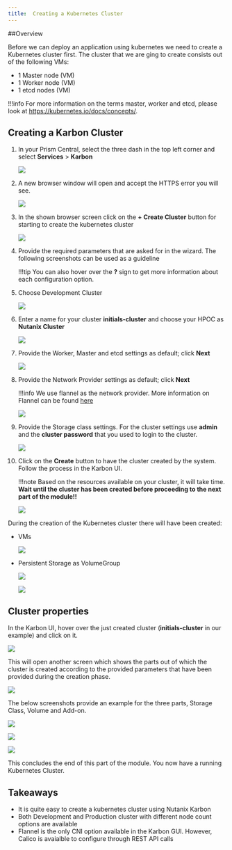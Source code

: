 ```yaml
---
title:  Creating a Kubernetes Cluster
---
```


##Overview 

Before we can deploy an application using kubernetes we need to create a
Kubernetes cluster first. The cluster that we are ging to create
consists out of the following VMs:

-   1 Master node (VM)
-   1 Worker node (VM)
-   1 etcd nodes (VM)

!!!info
        For more information on the terms master, worker and etcd, please look at https://kubernetes.io/docs/concepts/.

## Creating a Karbon Cluster

1. In your Prism Central, select the three dash in the top left corner and select **Services** > **Karbon**
   
    ![](images/0.png)
   
2. A new browser window will open and accept the HTTPS error you will see.

    ![](images/1.png)

3. In the shown browser screen click on the **+ Create Cluster** button for starting to create the kubernetes cluster

    ![](images/2.png)

4. Provide the required parameters that are asked for in the wizard. The following screenshots can be used as a guideline

    !!!tip
          You can also hover over the **?** sign to get more information about each configuration option.

3. Choose Development Cluster

    ![](images/2-1.png)

3. Enter a name for your cluster **initials-cluster** and choose your HPOC
as **Nutanix Cluster**

    ![](images/3.png)

4. Provide the Worker, Master and etcd settings as default; click **Next**

    ![](images/4.png)

5. Provide the Network Provider settings as default; click **Next**

    !!!info
            We use flannel as the network provider. More information on Flannel can be found [here](https://github.com/coreos/flannel#flannel)

    ![](images/6.png)

6. Provide the Storage class settings. For the cluster settings use
**admin** and the **cluster password** that you used to login to the
cluster.

    ![](images/7.png)

7. Click on the **Create** button to have the cluster created by the
system. Follow the process in the Karbon UI.

    !!!note
            Based on the resources available on your cluster, it will take
            time. **Wait until the cluster has been created before proceeding to the
            next part of the module!!**

    ![](images/20.png)

During the creation of the Kubernetes cluster there will have been created:

-   VMs

     ![](images/10.png)

-   Persistent Storage as VolumeGroup

     ![](images/18.png)

     ![](images/9.png)

## Cluster properties

In the Karbon UI, hover over the just created cluster (**initials-cluster** in our example) and click on it.

![](images/21.png)

This will open another screen which shows the parts out of which the
cluster is created according to the provided parameters that have been
provided during the creation phase.

![](images/22.png)

The below screenshots provide an example for the three parts, Storage
Class, Volume and Add-on.

![](images/23.png)

![](images/24.png)

![](images/25.png)

This concludes the end of this part of the module. You now have a running Kubernetes Cluster.

## Takeaways

-   It is quite easy to create a kubernetes cluster using Nutanix Karbon
-   Both Development and Production cluster with different node count
    options are available
-   Flannel is the only CNI option available in the Karbon GUI. However,
    Calico is avaialble to configure through REST API calls
